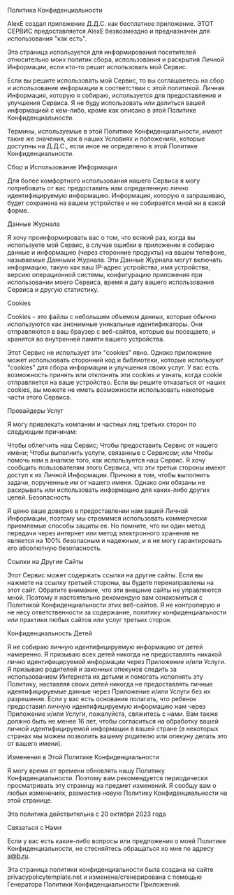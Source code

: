 Политика Конфиденциальности

AlexE создал приложение Д.Д.С. как бесплатное приложение. ЭТОТ СЕРВИС предоставляется AlexE безвозмездно и предназначен для использования "как есть".

Эта страница используется для информирования посетителей относительно моих политик сбора, использования и раскрытия Личной Информации, если кто-то решит использовать мой Сервис.

Если вы решите использовать мой Сервис, то вы соглашаетесь на сбор и использование информации в соответствии с этой политикой. Личная Информация, которую я собираю, используется для предоставления и улучшения Сервиса. Я не буду использовать или делиться вашей информацией с кем-либо, кроме как описано в этой Политике Конфиденциальности.

Термины, используемые в этой Политике Конфиденциальности, имеют такие же значения, как в наших Условиях и положениях, которые доступны на Д.Д.С., если иное не определено в этой Политике Конфиденциальности.

Сбор и Использование Информации

Для более комфортного использования нашего Сервиса я могу потребовать от вас предоставить нам определенную лично идентифицируемую информацию. Информация, которую я запрашиваю, будет сохранена на вашем устройстве и не собирается мной ни в какой форме.

Данные Журнала

Я хочу проинформировать вас о том, что всякий раз, когда вы используете мой Сервис, в случае ошибки в приложении я собираю данные и информацию (через сторонние продукты) на вашем телефоне, называемые Данными Журнала. Эти Данные Журнала могут включать информацию, такую как ваш IP-адрес устройства, имя устройства, версию операционной системы, конфигурацию приложения при использовании моего Сервиса, время и дату вашего использования Сервиса и другую статистику.

Cookies

Cookies - это файлы с небольшим объемом данных, которые обычно используются как анонимные уникальные идентификаторы. Они отправляются в ваш браузер с веб-сайтов, которые вы посещаете, и хранятся во внутренней памяти вашего устройства.

Этот Сервис не использует эти "cookies" явно. Однако приложение может использовать сторонний код и библиотеки, которые используют "cookies" для сбора информации и улучшения своих услуг. У вас есть возможность принять или отклонить эти cookies и узнать, когда cookie отправляется на ваше устройство. Если вы решите отказаться от наших cookies, вы можете не иметь возможности использовать некоторые части этого Сервиса.

Провайдеры Услуг

Я могу привлекать компании и частных лиц третьих сторон по следующим причинам:

Чтобы облегчить наш Сервис;
Чтобы предоставить Сервис от нашего имени;
Чтобы выполнить услуги, связанные с Сервисом; или
Чтобы помочь нам в анализе того, как используется наш Сервис.
Я хочу сообщить пользователям этого Сервиса, что эти третьи стороны имеют доступ к их Личной Информации. Причина в том, чтобы выполнить задачи, порученные им от нашего имени. Однако они обязаны не раскрывать или использовать информацию для каких-либо других целей.
Безопасность

Я ценю ваше доверие в предоставлении нам вашей Личной Информации, поэтому мы стремимся использовать коммерчески приемлемые способы защиты ее. Но помните, что ни один метод передачи через интернет или метод электронного хранения не является на 100% безопасным и надежным, и я не могу гарантировать его абсолютную безопасность.

Ссылки на Другие Сайты

Этот Сервис может содержать ссылки на другие сайты. Если вы нажмете на ссылку третьей стороны, вы будете перенаправлены на этот сайт. Обратите внимание, что эти внешние сайты не управляются мной. Поэтому я настоятельно рекомендую вам ознакомиться с Политикой Конфиденциальности этих веб-сайтов. Я не контролирую и не несу ответственности за содержание, политику конфиденциальности или практики любых сайтов или услуг третьих сторон.

Конфиденциальность Детей

Я не собираю личную идентифицируемую информацию от детей намеренно. Я призываю всех детей никогда не предоставлять никакой лично идентифицируемой информации через Приложение и/или Услуги. Я призываю родителей и законных опекунов следить за использованием Интернета их детьми и помогать исполнять эту Политику, наставляя своих детей никогда не предоставлять личные идентифицируемые данные через Приложение и/или Услуги без их разрешения. Если у вас есть основания полагать, что ребенок предоставил личную идентифицируемую информацию нам через Приложение и/или Услуги, пожалуйста, свяжитесь с нами. Вам также должно быть не менее 16 лет, чтобы согласиться на обработку вашей личной идентифицируемой информации в вашей стране (в некоторых странах мы можем позволить вашему родителю или опекуну делать это от вашего имени).

Изменения в Этой Политике Конфиденциальности

Я могу время от времени обновлять нашу Политику Конфиденциальности. Поэтому вам рекомендуется периодически просматривать эту страницу на предмет изменений. Я сообщу вам о любых изменениях, разместив новую Политику Конфиденциальности на этой странице.

Эта политика действительна с 20 октября 2023 года

Связаться с Нами

Если у вас есть какие-либо вопросы или предложения о моей Политике Конфиденциальности, не стесняйтесь обращаться ко мне по адресу a@b.ru.

Эта страница политики конфиденциальности была создана на сайте privacypolicytemplate.net и изменена/сгенерирована с помощью Генератора Политики Конфиденциальности Приложений.
